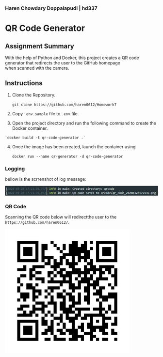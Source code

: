### Haren Chowdary Doppalapudi | hd337

QR Code Generator
=================

Assignment Summary
-------------------

With the help of Python and Docker, this project creates a QR code generator that redirects the user to the GitHub homepage when scanned with the camera. 

Instructions
---------------

1.  Clone the Repository.

    `git clone https://github.com/haren0612/Homework7`
    
2.  Copy `.env.sample` file to `.env` file.

3.   Open the project directory and run the following command to create the Docker container.

    `docker build -t qr-code-generator .`

4.  Once the image has been created, launch the container using

    `docker run --name qr-generator -d qr-code-generator`

### Logging

bellow is the scrrenshot of log message:

![Log message](./log_screenshot.png)    
    
### QR Code
Scanning the QR code below will redirectthe user to the `https://github.com/haren0612/`.

![QR Code](qrcode/qr_code_20240328172135.png)


